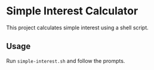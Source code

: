 # Simple Interest Calculator

This project calculates simple interest using a shell script.

## Usage
Run `simple-interest.sh` and follow the prompts.
